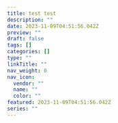 ```yaml
---
title: test test
description: ""
date: 2023-11-09T04:51:56.042Z
preview: ""
draft: false
tags: []
categories: []
type: ""
linkTitle: ""
nav_weight: 0
nav_icon:
  vendor: ""
  name: ""
  color: ""
featured: 2023-11-09T04:51:56.042Z
series: ""
---
```

